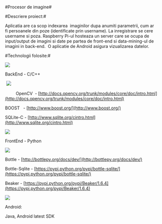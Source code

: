 #Procesor de imagine#

#Descriere proiect:#

Aplicatia are ca scop indexarea  imaginilor dupa anumiti parametrii, cum
ar fi persoanele din poze (identificate prin username). La inregistrare
se cere username si poza. Raspberry Pi-ul hosteaza un server care se
ocupa de input/output de imagini si date pe partea de front-end si
data-mining-ul de imagini in back-end.  O aplicatie de Android asigura
vizualizarea datelor.

#Technologii folosite:#

![](images/image03.png)

BackEnd - C/C++

 ![](images/image04.jpg)

         OpenCV  -
[http://docs.opencv.org/trunk/modules/core/doc/intro.html](http://docs.opencv.org/trunk/modules/core/doc/intro.html)

BOOST   - [http://www.boost.org/](http://www.boost.org/)

SQLite-C -
[http://www.sqlite.org/cintro.html](http://www.sqlite.org/cintro.html)

![](images/image02.gif)

FrontEnd - Python

![](images/image00.png)

Bottle - [http://bottlepy.org/docs/dev/](http://bottlepy.org/docs/dev/)

Bottle-Sqlite -
[https://pypi.python.org/pypi/bottle-sqlite/](https://pypi.python.org/pypi/bottle-sqlite/)

Beaker -
[https://pypi.python.org/pypi/Beaker/1.6.4](https://pypi.python.org/pypi/Beaker/1.6.4)

![](images/image01.png)

Android:

Java, Android latest SDK


